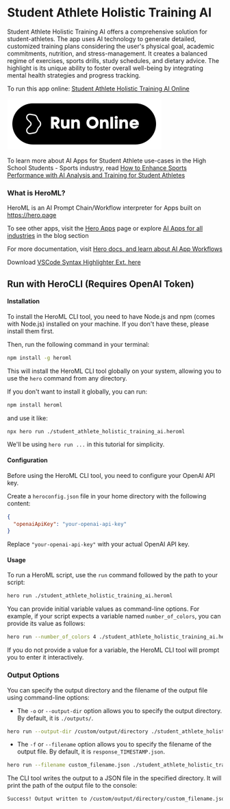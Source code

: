 # Student Athlete Holistic Training AI

Student Athlete Holistic Training AI offers a comprehensive solution for student-athletes. The app uses AI technology to generate detailed, customized training plans considering the user's physical goal, academic commitments, nutrition, and stress-management. It creates a balanced regime of exercises, sports drills, study schedules, and dietary advice. The highlight is its unique ability to foster overall well-being by integrating mental health strategies and progress tracking.

To run this app online: [Student Athlete Holistic Training AI Online](https://hero.page/app/student-athlete-holistic-training-ai-ai-driven-holistic-student-athlete-training/T9SEPtkVtZPjlCC4bYGR)

[![Run Student Athlete Holistic Training AI Online](/assets/run.svg)](https://hero.page/app/student-athlete-holistic-training-ai-ai-driven-holistic-student-athlete-training/T9SEPtkVtZPjlCC4bYGR)

To learn more about AI Apps for Student Athlete use-cases in the High School Students - Sports industry, read [How to Enhance Sports Performance with AI Analysis and Training for Student Athletes](https://hero.page/blog/ai/high-school-students-sports/how-to-enhance-sports-performance-with-ai-analysis-and-training-for-student-athletes/170970)

### What is HeroML?
HeroML is an AI Prompt Chain/Workflow interpreter for Apps built on https://hero.page 

To see other apps, visit the [Hero Apps](https://hero.page/apps) page or explore [AI Apps for all industries](https://hero.page/blog) in the blog section

For more documentation, visit [Hero docs, and learn about AI App Workflows](https://hero.page/tutorials/introduction-to-heroml)

Download [VSCode Syntax Highlighter Ext. here](https://marketplace.visualstudio.com/items?itemName=hero-page.heroml)

## Run with HeroCLI (Requires OpenAI Token)

#### Installation

To install the HeroML CLI tool, you need to have Node.js and npm (comes with Node.js) installed on your machine. If you don't have these, please install them first. 

Then, run the following command in your terminal:

```bash
npm install -g heroml
```

This will install the HeroML CLI tool globally on your system, allowing you to use the `hero` command from any directory.

If you don't want to install it globally, you can run:

```bash
npm install heroml
```

and use it like:

```bash
npx hero run ./student_athlete_holistic_training_ai.heroml
```

We'll be using `hero run ...` in this tutorial for simplicity.

#### Configuration

Before using the HeroML CLI tool, you need to configure your OpenAI API key. 

Create a `heroconfig.json` file in your home directory with the following content:

```json
{
  "openaiApiKey": "your-openai-api-key"
}
```

Replace `"your-openai-api-key"` with your actual OpenAI API key.

#### Usage

To run a HeroML script, use the `run` command followed by the path to your script:

```bash
hero run ./student_athlete_holistic_training_ai.heroml
```

You can provide initial variable values as command-line options. For example, if your script expects a variable named `number_of_colors`, you can provide its value as follows:

```bash
hero run --number_of_colors 4 ./student_athlete_holistic_training_ai.heroml
```

If you do not provide a value for a variable, the HeroML CLI tool will prompt you to enter it interactively.

### Output Options

You can specify the output directory and the filename of the output file using command-line options:

- The `-o` or `--output-dir` option allows you to specify the output directory. By default, it is `./outputs/`.

```bash
hero run --output-dir /custom/output/directory ./student_athlete_holistic_training_ai.heroml
```

- The `-f` or `--filename` option allows you to specify the filename of the output file. By default, it is `response_TIMESTAMP.json`.

```bash
hero run --filename custom_filename.json ./student_athlete_holistic_training_ai.heroml
```

The CLI tool writes the output to a JSON file in the specified directory. It will print the path of the output file to the console:

```bash
Success! Output written to /custom/output/directory/custom_filename.json
```

